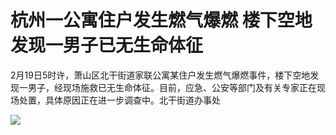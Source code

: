 # 杭州一公寓住户发生燃气爆燃 楼下空地发现一男子已无生命体征

2月19日5时许，萧山区北干街道家联公寓某住户发生燃气爆燃事件，楼下空地发现一男子，经现场施救已无生命体征。目前，应急、公安等部门及有关专家正在现场处置，具体原因正在进一步调查中。北干街道办事处

![](https://inews.gtimg.com/newsapp_bt/0/15674529334/1000)

